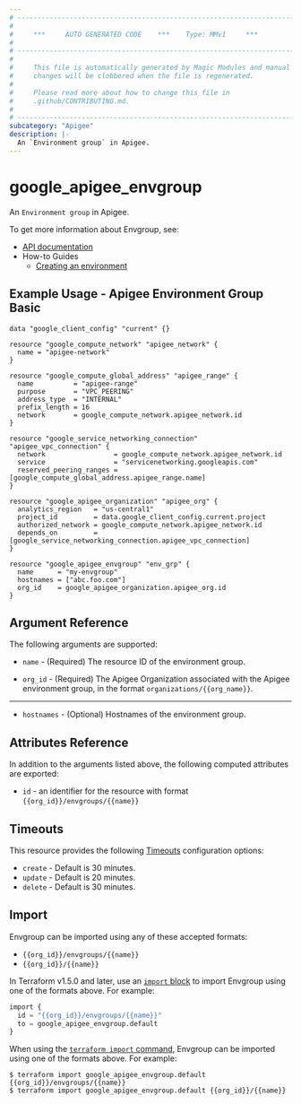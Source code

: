 ```yaml
---
# ----------------------------------------------------------------------------
#
#     ***     AUTO GENERATED CODE    ***    Type: MMv1     ***
#
# ----------------------------------------------------------------------------
#
#     This file is automatically generated by Magic Modules and manual
#     changes will be clobbered when the file is regenerated.
#
#     Please read more about how to change this file in
#     .github/CONTRIBUTING.md.
#
# ----------------------------------------------------------------------------
subcategory: "Apigee"
description: |-
  An `Environment group` in Apigee.
---
```


# google_apigee_envgroup

An `Environment group` in Apigee.


To get more information about Envgroup, see:

* [API documentation](https://cloud.google.com/apigee/docs/reference/apis/apigee/rest/v1/organizations.envgroups/create)
* How-to Guides
    * [Creating an environment](https://cloud.google.com/apigee/docs/api-platform/get-started/create-environment)

## Example Usage - Apigee Environment Group Basic


```hcl
data "google_client_config" "current" {}

resource "google_compute_network" "apigee_network" {
  name = "apigee-network"
}

resource "google_compute_global_address" "apigee_range" {
  name          = "apigee-range"
  purpose       = "VPC_PEERING"
  address_type  = "INTERNAL"
  prefix_length = 16
  network       = google_compute_network.apigee_network.id
}

resource "google_service_networking_connection" "apigee_vpc_connection" {
  network                 = google_compute_network.apigee_network.id
  service                 = "servicenetworking.googleapis.com"
  reserved_peering_ranges = [google_compute_global_address.apigee_range.name]
}

resource "google_apigee_organization" "apigee_org" {
  analytics_region   = "us-central1"
  project_id         = data.google_client_config.current.project
  authorized_network = google_compute_network.apigee_network.id
  depends_on         = [google_service_networking_connection.apigee_vpc_connection]
}

resource "google_apigee_envgroup" "env_grp" {
  name      = "my-envgroup"
  hostnames = ["abc.foo.com"]
  org_id    = google_apigee_organization.apigee_org.id
}
```

## Argument Reference

The following arguments are supported:


* `name` -
  (Required)
  The resource ID of the environment group.

* `org_id` -
  (Required)
  The Apigee Organization associated with the Apigee environment group,
  in the format `organizations/{{org_name}}`.


- - -


* `hostnames` -
  (Optional)
  Hostnames of the environment group.


## Attributes Reference

In addition to the arguments listed above, the following computed attributes are exported:

* `id` - an identifier for the resource with format `{{org_id}}/envgroups/{{name}}`


## Timeouts

This resource provides the following
[Timeouts](https://developer.hashicorp.com/terraform/plugin/sdkv2/resources/retries-and-customizable-timeouts) configuration options:

- `create` - Default is 30 minutes.
- `update` - Default is 20 minutes.
- `delete` - Default is 30 minutes.

## Import


Envgroup can be imported using any of these accepted formats:

* `{{org_id}}/envgroups/{{name}}`
* `{{org_id}}/{{name}}`


In Terraform v1.5.0 and later, use an [`import` block](https://developer.hashicorp.com/terraform/language/import) to import Envgroup using one of the formats above. For example:

```tf
import {
  id = "{{org_id}}/envgroups/{{name}}"
  to = google_apigee_envgroup.default
}
```

When using the [`terraform import` command](https://developer.hashicorp.com/terraform/cli/commands/import), Envgroup can be imported using one of the formats above. For example:

```
$ terraform import google_apigee_envgroup.default {{org_id}}/envgroups/{{name}}
$ terraform import google_apigee_envgroup.default {{org_id}}/{{name}}
```
